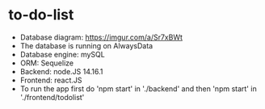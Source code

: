 # to-do-list

- Database diagram: https://imgur.com/a/Sr7xBWt
- The database is running on AlwaysData
- Database engine: mySQL
- ORM: Sequelize
- Backend: node.JS 14.16.1
- Frontend: react.JS
- To run the app first do 'npm start' in './backend' and then 'npm start' in './frontend/todolist'
 